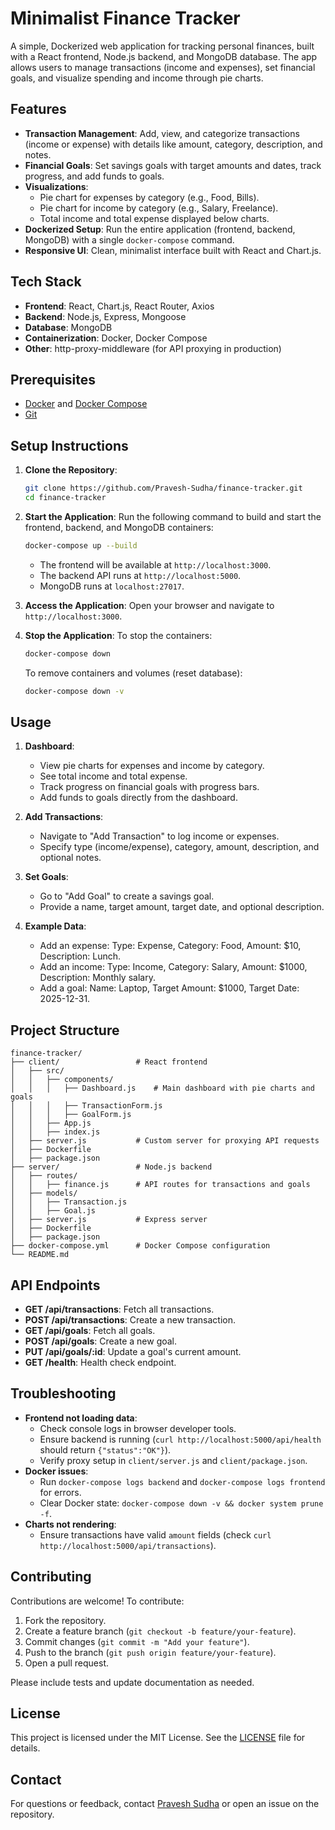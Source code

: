 # Minimalist Finance Tracker

A simple, Dockerized web application for tracking personal finances, built with a React frontend, Node.js backend, and MongoDB database. The app allows users to manage transactions (income and expenses), set financial goals, and visualize spending and income through pie charts.

## Features

- **Transaction Management**: Add, view, and categorize transactions (income or expense) with details like amount, category, description, and notes.
- **Financial Goals**: Set savings goals with target amounts and dates, track progress, and add funds to goals.
- **Visualizations**:
  - Pie chart for expenses by category (e.g., Food, Bills).
  - Pie chart for income by category (e.g., Salary, Freelance).
  - Total income and total expense displayed below charts.
- **Dockerized Setup**: Run the entire application (frontend, backend, MongoDB) with a single `docker-compose` command.
- **Responsive UI**: Clean, minimalist interface built with React and Chart.js.

## Tech Stack

- **Frontend**: React, Chart.js, React Router, Axios
- **Backend**: Node.js, Express, Mongoose
- **Database**: MongoDB
- **Containerization**: Docker, Docker Compose
- **Other**: http-proxy-middleware (for API proxying in production)

## Prerequisites

- [Docker](https://www.docker.com/get-started) and [Docker Compose](https://docs.docker.com/compose/install/)
- [Git](https://git-scm.com/downloads)

## Setup Instructions

1. **Clone the Repository**:
   ```bash
   git clone https://github.com/Pravesh-Sudha/finance-tracker.git
   cd finance-tracker
   ```

2. **Start the Application**:
   Run the following command to build and start the frontend, backend, and MongoDB containers:
   ```bash
   docker-compose up --build
   ```
   - The frontend will be available at `http://localhost:3000`.
   - The backend API runs at `http://localhost:5000`.
   - MongoDB runs at `localhost:27017`.

3. **Access the Application**:
   Open your browser and navigate to `http://localhost:3000`.

4. **Stop the Application**:
   To stop the containers:
   ```bash
   docker-compose down
   ```
   To remove containers and volumes (reset database):
   ```bash
   docker-compose down -v
   ```

## Usage

1. **Dashboard**:
   - View pie charts for expenses and income by category.
   - See total income and total expense.
   - Track progress on financial goals with progress bars.
   - Add funds to goals directly from the dashboard.

2. **Add Transactions**:
   - Navigate to "Add Transaction" to log income or expenses.
   - Specify type (income/expense), category, amount, description, and optional notes.

3. **Set Goals**:
   - Go to "Add Goal" to create a savings goal.
   - Provide a name, target amount, target date, and optional description.

4. **Example Data**:
   - Add an expense: Type: Expense, Category: Food, Amount: $10, Description: Lunch.
   - Add an income: Type: Income, Category: Salary, Amount: $1000, Description: Monthly salary.
   - Add a goal: Name: Laptop, Target Amount: $1000, Target Date: 2025-12-31.

## Project Structure

```
finance-tracker/
├── client/                 # React frontend
│   ├── src/
│   │   ├── components/
│   │   │   ├── Dashboard.js    # Main dashboard with pie charts and goals
│   │   │   ├── TransactionForm.js
│   │   │   ├── GoalForm.js
│   │   ├── App.js
│   │   ├── index.js
│   ├── server.js           # Custom server for proxying API requests
│   ├── Dockerfile
│   ├── package.json
├── server/                 # Node.js backend
│   ├── routes/
│   │   ├── finance.js      # API routes for transactions and goals
│   ├── models/
│   │   ├── Transaction.js
│   │   ├── Goal.js
│   ├── server.js           # Express server
│   ├── Dockerfile
│   ├── package.json
├── docker-compose.yml      # Docker Compose configuration
└── README.md
```

## API Endpoints

- **GET /api/transactions**: Fetch all transactions.
- **POST /api/transactions**: Create a new transaction.
- **GET /api/goals**: Fetch all goals.
- **POST /api/goals**: Create a new goal.
- **PUT /api/goals/:id**: Update a goal's current amount.
- **GET /health**: Health check endpoint.

## Troubleshooting

- **Frontend not loading data**:
  - Check console logs in browser developer tools.
  - Ensure backend is running (`curl http://localhost:5000/api/health` should return `{"status":"OK"}`).
  - Verify proxy setup in `client/server.js` and `client/package.json`.
- **Docker issues**:
  - Run `docker-compose logs backend` and `docker-compose logs frontend` for errors.
  - Clear Docker state: `docker-compose down -v && docker system prune -f`.
- **Charts not rendering**:
  - Ensure transactions have valid `amount` fields (check `curl http://localhost:5000/api/transactions`).

## Contributing

Contributions are welcome! To contribute:

1. Fork the repository.
2. Create a feature branch (`git checkout -b feature/your-feature`).
3. Commit changes (`git commit -m "Add your feature"`).
4. Push to the branch (`git push origin feature/your-feature`).
5. Open a pull request.

Please include tests and update documentation as needed.

## License

This project is licensed under the MIT License. See the [LICENSE](LICENSE) file for details.

## Contact

For questions or feedback, contact [Pravesh Sudha](https://github.com/Pravesh-Sudha) or open an issue on the repository.